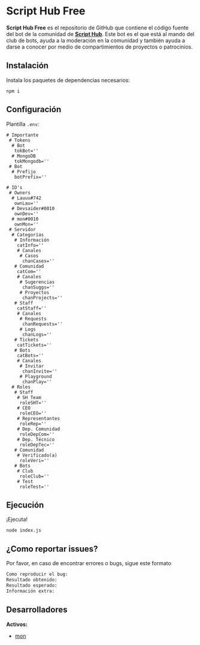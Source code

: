 # Script Hub Free

**Script Hub Free** es el repositorio de GitHub que contiene el código fuente del bot de la comunidad de [**Script Hub**](https://scripthubteam.github.io/ 'Script Hub'). Este bot es el que está al mando del club de bots, ayuda a la moderación en la comunidad y también ayuda a darse a conocer por medio de compartimientos de proyectos o patrocinios.

## Instalación

Instala los paquetes de dependencias necesarios:

`npm i`

## Configuración

Plantilla `.env`:

```env
# Importante
 # Tokens
  # Bot
   tokBot=''
  # MongoDB
   tokMongodb=''
 # Bot
  # Prefijo
   botPrefix=''

# ID's
 # Owners
  # Lauuu#742
   ownLau=''
  # Devsaider#0010
   ownDev=''
  # mon#0010
   ownMon=''
 # Servidor
  # Categorías
   # Información
    catInfo=''
    # Canales
     # Casos
      chanCases=''
   # Comunidad
    catCom=''
    # Canales
     # Sugerencias
      chanSuggs=''
     # Proyectos
      chanProjects=''
   # Staff
    catStaff=''
    # Canales
     # Requests
      chanRequests=''
     # Logs
      chanLogs=''
   # Tickets
    catTickets=''
   # Bots
    catBots=''
    # Canales
     # Invitar
      chanInvite=''
     # Playground
      chanPlay=''
  # Roles
   # Staff
    # SH Team
     roleSHT=''
    # CEO
     roleCEO=''
    # Representantes
     roleRep=''
    # Dep. Comunidad
     roleDepCom=''
    # Dep. Técnico
     roleDepTec=''
   # Comunidad
    # Verificado(a)
     roleVeri=''
   # Bots
    # Club
     roleClub=''
    # Test
     roleTest=''
```

## Ejecución

¡Ejecuta!

`node index.js`

## ¿Como reportar issues?

Por favor, en caso de encontrar errores o bugs, sigue este formato

```e
Como reproducir el bug:
Resultado obtenido:
Resultado esperado:
Información extra:
```

## Desarrolladores

**Activos:**

- [mon](https://github.com/wwmon)
